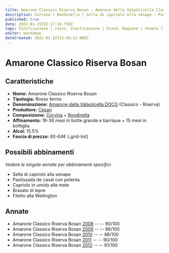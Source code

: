 ```yaml
---
title: Amarone Classico Riserva Bosan – Amarone della Valpolicella Classico Riserva DOCG – Cesari – Veneto (IT) – 60-64€ – 4★-5★
description: Corvina + Rondinella | Sella di capriolo alla senape – Pastissada de caval con polenta – Capriolo in umido alle mele – Brasato di lepre – Filetto alla Wellington
published: true
date: 2022-01-15T22:17:16.730Z
tags: Vinificazione | rosso, Vinificazione | blend, Regione | Veneto (IT), Vinificazione | fermo, Vitigni | Corvina, Prezzi | 60-64€, Vitigni | Rondinella, Valutazioni | 5 stelle, Alimento | capriolo, Alimento | cavallo, Alimento | lepre, Alimento | manzo, Aromatizzazione | alla senape, Aromatizzazione | con polenta, Aromatizzazione | alle mele, Aromatizzazione | alla Wellington, Cottura | brasato, Cottura | in umido
editor: markdown
dateCreated: 2022-01-15T21:40:12.066Z
---
```


# Amarone Classico Riserva Bosan

## Caratteristiche
- **Nome:** Amarone Classico Riserva Bosan
- **Tipologia:** Rosso fermo
- **Denominazione:** [Amarone della Valpolicella DOCG](/denominazioni/Italia/Veneto/DOCG/Amarone-della-Valpolicella) (Classico - Riserva)
- **Produttore:** [Cesari](/produttori/Italia/Veneto/Cesari) 
- **Composizione:** [Corvina](/vitigni/Italia/corvina) + [Rondinella](/vitigni/Italia/rondinella)
- **Affinamento:** 18-36 mesi in botte grande e barrique + 15 mesi in bottiglia
- **Alcol:** 15.5%
- **Fascia di prezzo:** 60-64€
{.grid-list}

## Possibili abbinamenti
*Vedere le singole annate per abbinamenti specifici*

- Sella di capriolo alla senape
- Pastissada de caval con polenta
- Capriolo in umido alle mele
- Brasato di lepre
- Filetto alla Wellington

## Annate
- Amarone Classico Riserva Bosan [2008](vini/Italia/Veneto/Cesari/Amarone-Classico-Riserva-Bosan/2008) -- <span class="star-4"></span> -- 90/100
- Amarone Classico Riserva Bosan [2009](vini/Italia/Veneto/Cesari/Amarone-Classico-Riserva-Bosan/2009) -- <span class="star-3"></span> -- 88/100
- Amarone Classico Riserva Bosan [2010](vini/Italia/Veneto/Cesari/Amarone-Classico-Riserva-Bosan/2010) -- <span class="star-3"></span> -- 88/100
- Amarone Classico Riserva Bosan [2011](vini/Italia/Veneto/Cesari/Amarone-Classico-Riserva-Bosan/2011) -- <span class="star-4"></span> -- 90/100
- Amarone Classico Riserva Bosan [2012](vini/Italia/Veneto/Cesari/Amarone-Classico-Riserva-Bosan/2012) -- <span class="star-5"></span> -- 91/100

